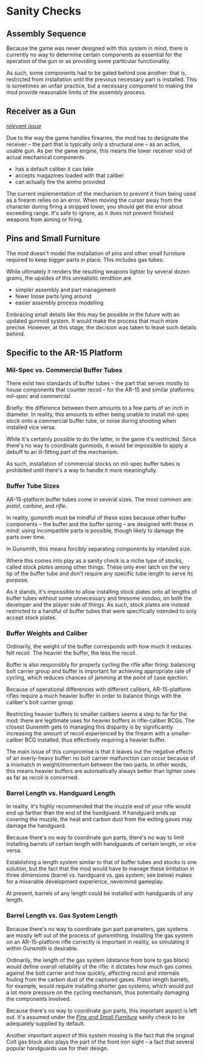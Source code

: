 # Sanity Checks

## Assembly Sequence

Because the game was never designed with this system in mind, there is currently no way to determine certain components as essential for the operation of the gun or as providing some particular functionality.

As such, some components had to be gated behind one another: that is, restricted from installation until the previous necessary part is installed. This is sometimes an unfair practice, but a necessary component to making the mod provide reasonable limits of the assembly process.


## Receiver as a Gun

[*relevant issue*](https://github.com/FrontierMods/Gunsmith/issues/2)

Due to the way the game handles firearms, the mod has to designate the receiver – the part that is typically only a structural one – as an active, usable gun. As per the game engine, this means the lower receiver void of actual mechanical components

* has a default caliber it can take
* accepts magazines loaded with that caliber
* can actually fire the ammo provided

The current implementation of the mechanism to prevent it from being used as a firearm relies on an error. When moving the cursor away from the character during firing a stripped lower, you should get the error about exceeding range. It's safe to ignore, as it does not prevent finished weapons from aiming or firing.


## Pins and Small Furniture

The mod doesn't model the installation of pins and other small furniture required to keep bigger parts in place. This includes gas tubes.

While ultimately it renders the resulting weapons lighter by several dozen grams, the upsides of this unrealistic rendition are

* simpler assembly and part management
* fewer loose parts lying around
* easier assembly process modelling

Embracing small details like this may be possible in the future with an updated gunmod system. It would make the process that much more precise. However, at this stage, the decision was taken to leave such details behind.


## Specific to the AR-15 Platform


### Mil-Spec vs. Commercial Buffer Tubes

There exist two standards of buffer tubes – the part that serves mostly to house components that counter recoil – for the AR-15 and similar platforms: *mil-spec* and *commercial*.

Briefly: the difference between them amounts to a few parts of an inch in diameter. In reality, this amounts to either being unable to install mil-spec stock onto a commercial buffer tube, or noise during shooting when installed vice versa.

While it's certainly possible to do the latter, in the game it's restricted. Since there's no way to coordinate gunmods, it would be impossible to apply a debuff to an ill-fitting part of the mechanism.

As such, installation of commercial stocks on mil-spec buffer tubes is prohibited until there's a way to handle it more meaningfully.


### Buffer Tube Sizes

AR-15-platform buffer tubes come in several sizes. The most common are: *pistol*, *carbine*, and *rifle*.

In reality, gunsmith must be mindful of these sizes because other buffer components ­– the buffer and the buffer spring – are designed with these in mind: using incompatible parts is possible, though likely to damage the parts over time.

In Gunsmith, this means forcibly separating components by intended size.

Where this comes into play as a sanity check is a niche type of stocks, called *stock plates* among other things. These only ever latch on the very tip of the buffer tube and don't require any specific tube length to serve its purpose.

As it stands, it's impossible to allow installing stock plates onto all lengths of buffer tubes without some unnecessary and tiresome voodoo, on both the developer and the player side of things. As such, stock plates are instead restricted to a handful of buffer tubes that were specifically intended to only accept stock plates.


### Buffer Weights and Caliber

Ordinarily, the weight of the buffer corresponds with how much it reduces felt recoil. The heavier the buffer, the less the recoil.

Buffer is also responsibly for properly cycling the rifle after firing: balancing bolt carrier group and buffer is important for achieving appropriate rate of cycling, which reduces chances of jamming at the point of case ejection.

Because of operational differences with different calibers, AR-15-platform rifles require a much heavier buffer in order to balance things with the caliber's bolt carrier group.

Restricting heavier buffers to smaller calibers seems a step to far for the mod: there are legitimate uses for heavier buffers in rifle-caliber BCGs. The closest Gunsmith gets to managing this disparity is by significantly increasing the amount of recoil experienced by the firearm with a smaller-caliber BCG installed, thus effectively requiring a heavier buffer.

The main issue of this compromise is that it leaves out the negative effects of an overly-heavy buffer: no bolt carrier malfunction can occur because of a mismatch in weight/momentum between the two parts. In other words, this means heavier buffers are automatically always better than lighter ones as far as recoil is concerned.


### Barrel Length vs. Handguard Length

In reality, it's highly recommended that the muzzle end of your rifle would end up farther than the end of the handguard. If handguard ends up covering the muzzle, the heat and carbon dust from the exiting gases may damage the handguard.

Because there's no way to coordinate gun parts, there's no way to limit installing barrels of certain length with handguards of certain length, or vice versa.

Establishing a length system similar to that of buffer tubes and stocks is one solution, but the fact that the mod would have to manage these limitation in three dimensions (barrel vs. handguard vs. gas system; see below) makes for a miserable development experience, nevermind gameplay.

At present, barrels of any length could be installed with handguards of any length.


### Barrel Length vs. Gas System Length

Because there's no way to coordinate gun part parameters, gas systems are mostly left out of the process of gunsmithing. Installing the gas system on an AR-15-platform rifle correctly is important in reality, so simulating it within Gunsmith is desirable.

Ordinarily, the length of the gas system (distance from bore to gas block) would define overall reliability of the rifle: it dictates how much gas comes against the bolt carrier and how quickly, affecting recoil and internals fouling from the carbon dust of the captured gases. Pistol-length barrels, for example, would require installing shorter gas systems, which would put a lot more pressure on the cycling mechanism, thus potentially damaging the components involved.

Because there's no way to coordinate gun parts, this important aspect is left out. It's assumed under the [*Pins and Small Furniture*](#pins-and-small-furniture) sanity check to be adequately supplied by default.

Another important aspect of this system missing is the fact that the original Colt gas block also plays the part of the front iron sight – a fact that several popular handguards use for their design.